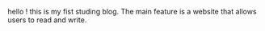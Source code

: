hello ! this is my fist studing blog.
The main feature is a website that allows users to read and write.
